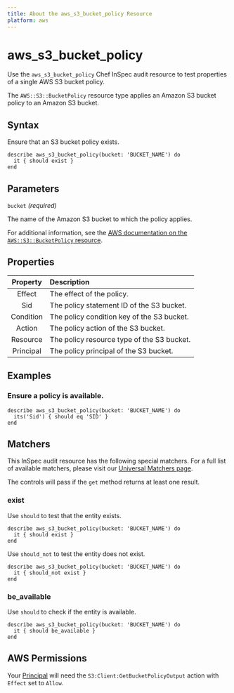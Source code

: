 ```yaml
---
title: About the aws_s3_bucket_policy Resource
platform: aws
---
```


# aws_s3_bucket_policy

Use the `aws_s3_bucket_policy` Chef InSpec audit resource to test properties of a single AWS S3 bucket policy.

The `AWS::S3::BucketPolicy` resource type applies an Amazon S3 bucket policy to an Amazon S3 bucket.

## Syntax

Ensure that an S3 bucket policy exists.

    describe aws_s3_bucket_policy(bucket: 'BUCKET_NAME') do
      it { should exist }
    end

## Parameters

`bucket` _(required)_

The name of the Amazon S3 bucket to which the policy applies.

For additional information, see the [AWS documentation on the `AWS::S3::BucketPolicy` resource](https://docs.aws.amazon.com/AWSCloudFormation/latest/UserGuide/aws-properties-s3-policy.html).

## Properties

| Property | Description |
| :---: | :--- |
| Effect | The effect of the policy. |
| Sid | The policy statement ID of the S3 bucket. |
| Condition | The policy condition key of the S3 bucket. |
| Action | The policy action of the S3 bucket. |
| Resource | The policy resource type of the S3 bucket. |
| Principal | The policy principal of the S3 bucket. |

## Examples

### Ensure a policy is available.

    describe aws_s3_bucket_policy(bucket: 'BUCKET_NAME') do
      its('Sid') { should eq 'SID' }
    end

## Matchers

This InSpec audit resource has the following special matchers. For a full list of available matchers, please visit our [Universal Matchers page](https://www.inspec.io/docs/reference/matchers/).

The controls will pass if the `get` method returns at least one result.

### exist

Use `should` to test that the entity exists.

    describe aws_s3_bucket_policy(bucket: 'BUCKET_NAME') do
      it { should exist }
    end

Use `should_not` to test the entity does not exist.

    describe aws_s3_bucket_policy(bucket: 'BUCKET_NAME') do
      it { should_not exist }
    end

### be_available

Use `should` to check if the entity is available.

    describe aws_s3_bucket_policy(bucket: 'BUCKET_NAME') do
      it { should be_available }
    end

## AWS Permissions

Your [Principal](https://docs.aws.amazon.com/IAM/latest/UserGuide/intro-structure.html#intro-structure-principal) will need the `S3:Client:GetBucketPolicyOutput` action with `Effect` set to `Allow`.

